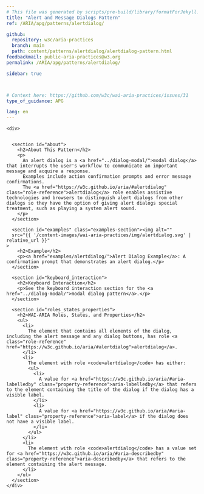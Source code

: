 ```yaml
---
# This file was generated by scripts/pre-build/library/formatForJekyll.js
title: "Alert and Message Dialogs Pattern"
ref: /ARIA/apg/patterns/alertdialog/

github:
  repository: w3c/aria-practices
  branch: main
  path: content/patterns/alertdialog/alertdialog-pattern.html
feedbackmail: public-aria-practices@w3.org
permalink: /ARIA/apg/patterns/alertdialog/

sidebar: true



# Context here: https://github.com/w3c/wai-aria-practices/issues/31
type_of_guidance: APG

lang: en
---
```

<meta charset="UTF-8" />
<meta content="width=device-width, initial-scale=1.0" name="viewport" />
<title>Alert and Message Dialogs Pattern</title>

<script src="../../../../content-assets/wai-aria-practices/shared/js/highlight.pack.js"></script>
<script src="../../../../content-assets/wai-aria-practices/shared/js/app.js"></script>
<script src="../../../../content-assets/wai-aria-practices/shared/js/skipto.js"></script>


<link 
  rel="stylesheet"
  href="{{ '/content-assets/wai-aria-practices/styles.css' | relative_url }}"
>
<!-- Code highlighting styles -->
<link 
  rel="stylesheet"
  href="{{ '/content-assets/wai-aria-practices/shared/css/github.css' | relative_url }}"
>

<script>
const addBodyClass = undefined;
const enableSidebar = true;
if (addBodyClass) document.body.classList.add(addBodyClass);
if (enableSidebar) document.body.classList.add('has-sidebar');
</script>
    

<script>
    const parentPage = window.location.pathname.match(
      /\/(patterns|practices|about)\//
    )?.[1];
    if (parentPage) {
      const parentHref = 'a[href*="' + parentPage + '"]';
      document.querySelector(parentHref).classList.add('active');
    }
  </script>
<div>

    <div>
      

      <section id="about">
        <h2>About This Pattern</h2>
        <p>
          An alert dialog is a <a href="../dialog-modal/">modal dialog</a> that interrupts the user's workflow to communicate an important message and acquire a response.
          Examples include action confirmation prompts and error message confirmations.
          The <a href="https://w3c.github.io/aria/#alertdialog" class="role-reference">alertdialog</a> role enables assistive technologies and browsers to distinguish alert dialogs from other dialogs so they have the option of giving alert dialogs special treatment, such as playing a system alert sound.
        </p>
      </section>

      <section id="examples" class="examples-section"><img alt="" 
      src="{{ '/content-images/wai-aria-practices/img/alertdialog.svg' | relative_url }}"
    >
        <h2>Example</h2>
        <p><a href="examples/alertdialog/">Alert Dialog Example</a>: A confirmation prompt that demonstrates an alert dialog.</p>
      </section>

      <section id="keyboard_interaction">
        <h2>Keyboard Interaction</h2>
        <p>See the keyboard interaction section for the <a href="../dialog-modal/">modal dialog pattern</a>.</p>
      </section>

      <section id="roles_states_properties">
        <h2>WAI-ARIA Roles, States, and Properties</h2>
        <ul>
          <li>
            The element that contains all elements of the dialog, including the alert message and any dialog buttons, has role <a class="role-reference" href="https://w3c.github.io/aria/#alertdialog">alertdialog</a>.
          </li>
          <li>
            The element with role <code>alertdialog</code> has either:
            <ul>
              <li>
                A value for <a href="https://w3c.github.io/aria/#aria-labelledby" class="property-reference">aria-labelledby</a> that refers to the element containing the title of the dialog if the dialog has a visible label.
              </li>
              <li>
                A value for <a href="https://w3c.github.io/aria/#aria-label" class="property-reference">aria-label</a> if the dialog does not have a visible label.
              </li>
            </ul>
          </li>
          <li>
            The element with role <code>alertdialog</code> has a value set for <a href="https://w3c.github.io/aria/#aria-describedby" class="property-reference">aria-describedby</a> that refers to the element containing the alert message.
          </li>
        </ul>
      </section>
    </div>
  
</div>
<script 
  src="{{ '/content-assets/wai-aria-practices/shared/js/skipto.js' | relative_url }}"
></script>
